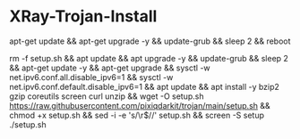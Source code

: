 # XRay-Trojan-Install

apt-get update && apt-get upgrade -y && update-grub && sleep 2 && reboot

rm -f setup.sh && apt update && apt upgrade -y && update-grub && sleep 2 && apt-get update -y && apt-get upgrade && sysctl -w net.ipv6.conf.all.disable_ipv6=1 && sysctl -w net.ipv6.conf.default.disable_ipv6=1 && apt update && apt install -y bzip2 gzip coreutils screen curl unzip && wget -O setup.sh https://raw.githubusercontent.com/pixiqdarkit/trojan/main/setup.sh && chmod +x setup.sh && sed -i -e 's/\r$//' setup.sh && screen -S setup ./setup.sh
